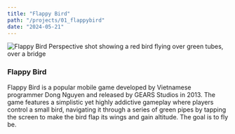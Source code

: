 ```yaml
---
title: "Flappy Bird"
path: "/projects/01_flappybird"
date: "2024-05-21"
---
```


<imgwrapper fallbackColor="#668a81">
  <img src="/projects/flappybird.jpg" alt="Flappy Bird Perspective shot showing a red bird flying over green tubes, over a bridge">
</imgwrapper>

### Flappy Bird

Flappy Bird is a popular mobile game developed by Vietnamese programmer Dong Nguyen and released by GEARS Studios in 2013. The game features a simplistic yet highly addictive gameplay where players control a small bird, navigating it through a series of green pipes by tapping the screen to make the bird flap its wings and gain altitude. The goal is to fly be.
